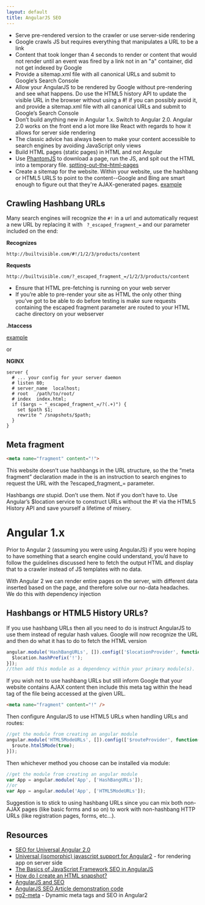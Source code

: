 ```yaml
---
layout: default
title: AngularJS SEO
---
```


- Serve pre-rendered version to the crawler or use server-side rendering
- Google crawls JS but requires everything that manipulates a URL to be a link
- Content that took longer than 4 seconds to render or content that would not render until an event was fired by a link not in an "a" container, did not get indexed by Google
- Provide a sitemap.xml file with all canonical URLs and submit to Google’s Search Console
- Allow your AngularJS to be rendered by Google without pre-rendering and see what happens. Do use the HTML5 history API to update the visible URL in the browser without using a #! if you can possibly avoid it, and provide a sitemap.xml file with all canonical URLs and submit to Google’s Search Console
- Don’t build anything new in Angular 1.x. Switch to Angular 2.0. Angular 2.0 works on the front end a lot more like React with regards to how it allows for server side rendering
- The classic advice has always been to make your content accessible to search engines by avoiding JavaScript only views
- Build HTML pages (static pages) in HTML and not Angular
- Use [PhantomJS](http://phantomjs.org/) to download a page, run the JS, and spit out the HTML into a temporary file. [sptting-out-the-html-pages](https://www.yearofmoo.com/2012/11/angularjs-and-seo.html#sptting-out-the-html-pages)
- Create a sitemap for the website. Within your website, use the hashbang or HTML5 URLS to point to the content--Google and Bing are smart enough to figure out that they're AJAX-generated pages. [example](https://github.com/yearofmoo-articles/AngularJS-SEO-Article/blob/master/sitemap.xml)

## Crawling Hashbang URLs

Many search engines will recognize the `#!` in a url and automatically request a new URL by replacing it with `
?_escaped_fragment_=` and our parameter included on the end:

**Recognizes**

```
http://builtvisible.com/#!/1/2/3/products/content
```

**Requests**

```
http://builtvisible.com/?_escaped_fragment_=/1/2/3/products/content
```

- Ensure that HTML pre-fetching is running on your web server
- If you’re able to pre-render your site as HTML the only other thing you’ve got to be able to do before testing is make sure requests containing the escaped fragment parameter are routed to your HTML cache directory on your webserver

**.htaccess**

[example](https://github.com/yearofmoo-articles/AngularJS-SEO-Article/blob/master/.htaccess)

or

**NGINX**
```
server {
  # ... your config for your server daemon
  # listen 80;
  # server_name  localhost;
  # root   /path/to/root/
  # index  index.html;
  if ($args ~ "_escaped_fragment_=/?(.+)") {
    set $path $1;
    rewrite ^ /snapshots/$path;
  }
}
```

## Meta fragment

```html
<meta name="fragment" content="!">
```

This website doesn’t use hashbangs in the URL structure, so the the “meta fragment” declaration made in the <head> is an instruction to search engines to request the URL with the ?escaped_fragment_= parameter.

Hashbangs *are* stupid. Don’t use them. Not if you don’t have to. Use Angular’s $location service to construct URLs without the #! via the HTML5 History API and save yourself a lifetime of misery.


# Angular 1.x

Prior to Angular 2 (assuming you were using AngularJS) if you were hoping to have something that a search engine could understand, you’d have to follow the guidelines discussed here to fetch the output HTML and display that to a crawler instead of JS templates with no data.

With Angular 2 we can render entire pages on the server, with different data inserted based on the page, and therefore solve our no-data headaches. We do this with dependency injection

## Hashbangs or HTML5 History URLs?

If you use hashbang URLs then all you need to do is instruct AngularJS to use them instead of regular hash values. Google will now recognize the URL and then do what it has to do to fetch the HTML version

```JavaScript
angular.module('HashBangURLs', []).config(['$locationProvider', function($location) {
  $location.hashPrefix('!');
}]);
//then add this module as a dependency within your primary module(s).
```

If you wish not to use hashbang URLs but still inform Google that your website contains AJAX content then include this meta tag within the head tag of the file being accessed at the given URL.

```HTML
<meta name="fragment" content="!" />
```

Then configure AngularJS to use HTML5 URLs when handling URLs and routes:

```JavaScript
//get the module from creating an angular module
angular.module('HTML5ModeURLs', []).config(['$routeProvider', function($route) {
  $route.html5Mode(true);
}]);
```

Then whichever method you choose can be installed via module:

```JavaScript
//get the module from creating an angular module
var App = angular.module('App', ['HashBangURLs']);
//or
var App = angular.module('App', ['HTML5ModeURLs']);
```

Suggestion is to stick to using hashbang URLs since you can mix both non-AJAX pages (like basic forms and so on) to work with non-hashbang HTTP URLs (like registration pages, forms, etc...).


## Resources

- [SEO for Universal Angular 2.0](https://builtvisible.com/universal-angular-2-server-side-rendering-seo-crawl-friendliness/)
- [Universal (isomorphic) javascript support for Angular2](https://github.com/devCrossNet/universal) - for rendering app on server side
- [The Basics of JavaScript Framework SEO in AngularJS](https://builtvisible.com/javascript-framework-seo/)
- [How do I create an HTML snapshot?](https://developers.google.com/webmasters/ajax-crawling/docs/html-snapshot)
- [AngularJS and SEO](https://www.yearofmoo.com/2012/11/angularjs-and-seo.html)
- [AngularJS SEO Article demonstration code](https://github.com/yearofmoo-articles/AngularJS-SEO-Article)
- [ng2-meta](https://github.com/vinaygopinath/ng2-meta) - Dynamic meta tags and SEO in Angular2
